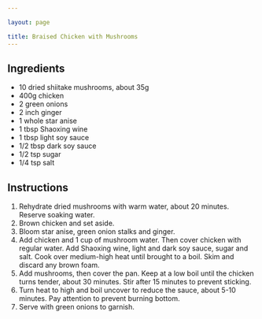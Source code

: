 ```yaml
---

layout: page

title: Braised Chicken with Mushrooms
---
```


## Ingredients
* 10 dried shiitake mushrooms, about 35g
* 400g chicken
* 2 green onions
* 2 inch ginger
* 1 whole star anise
* 1 tbsp Shaoxing wine
* 1 tbsp light soy sauce
* 1/2 tbsp dark soy sauce
* 1/2 tsp sugar
* 1/4 tsp salt

## Instructions
1. Rehydrate dried mushrooms with warm water, about 20 minutes. Reserve soaking water.
2. Brown chicken and set aside.
3. Bloom star anise, green onion stalks and ginger.
4. Add chicken and 1 cup of mushroom water. Then cover chicken with regular water. Add Shaoxing wine, light and dark soy sauce, sugar and salt. Cook over medium-high heat until brought to a boil. Skim and discard any brown foam.
5. Add mushrooms, then cover the pan. Keep at a low boil until the chicken turns tender, about 30 minutes. Stir after 15 minutes to prevent sticking.
6. Turn heat to high and boil uncover to reduce the sauce, about 5-10 minutes. Pay attention to prevent burning bottom.
7. Serve with green onions to garnish.
